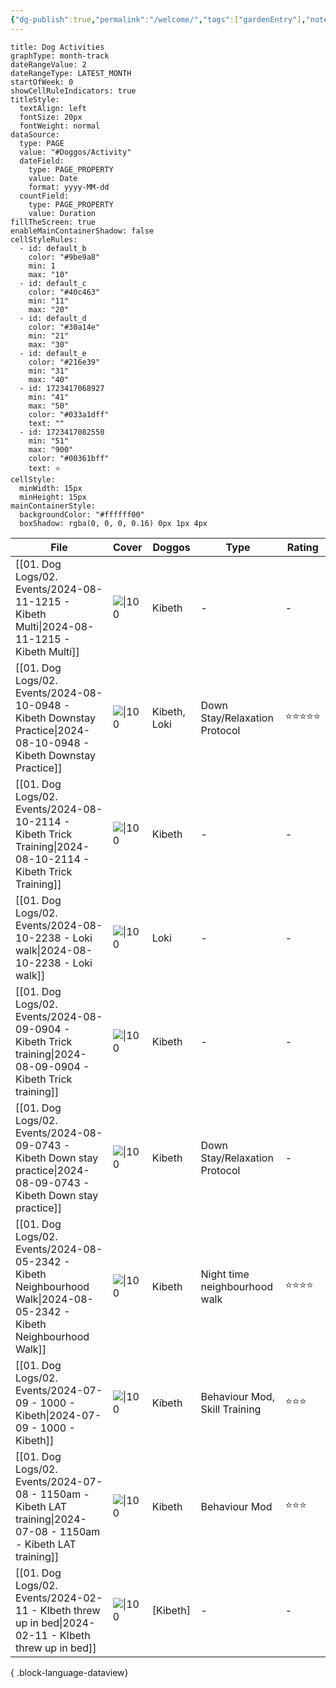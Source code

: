 ```yaml
---
{"dg-publish":true,"permalink":"/welcome/","tags":["gardenEntry"],"noteIcon":"","created":"2024-08-11T13:48:36.274-03:00","updated":"2024-08-11T20:14:16.079-03:00"}
---
```



```contributionGraph
title: Dog Activities
graphType: month-track
dateRangeValue: 2
dateRangeType: LATEST_MONTH
startOfWeek: 0
showCellRuleIndicators: true
titleStyle:
  textAlign: left
  fontSize: 20px
  fontWeight: normal
dataSource:
  type: PAGE
  value: "#Doggos/Activity"
  dateField:
    type: PAGE_PROPERTY
    value: Date
    format: yyyy-MM-dd
  countField:
    type: PAGE_PROPERTY
    value: Duration
fillTheScreen: true
enableMainContainerShadow: false
cellStyleRules:
  - id: default_b
    color: "#9be9a8"
    min: 1
    max: "10"
  - id: default_c
    color: "#40c463"
    min: "11"
    max: "20"
  - id: default_d
    color: "#30a14e"
    min: "21"
    max: "30"
  - id: default_e
    color: "#216e39"
    min: "31"
    max: "40"
  - id: 1723417068927
    min: "41"
    max: "50"
    color: "#033a1dff"
    text: ""
  - id: 1723417082550
    min: "51"
    max: "900"
    color: "#00361bff"
    text: ⭐️
cellStyle:
  minWidth: 15px
  minHeight: 15px
mainContainerStyle:
  backgroundColor: "#ffffff00"
  boxShadow: rgba(0, 0, 0, 0.16) 0px 1px 4px

```

| File                                                                                                                    | Cover        | Doggos       | Type                          | Rating     |
| ----------------------------------------------------------------------------------------------------------------------- | ------------ | ------------ | ----------------------------- | ---------- |
| [[01. Dog Logs/02. Events/2024-08-11-1215 - Kibeth Multi\|2024-08-11-1215 - Kibeth Multi]]                           | ![\|100](\-) | Kibeth       | \-                            | \-         |
| [[01. Dog Logs/02. Events/2024-08-10-0948 - Kibeth Downstay Practice\|2024-08-10-0948 - Kibeth Downstay Practice]]   | ![\|100](\-) | Kibeth, Loki | Down Stay/Relaxation Protocol | ⭐️⭐️⭐️⭐️⭐️ |
| [[01. Dog Logs/02. Events/2024-08-10-2114 - Kibeth Trick Training\|2024-08-10-2114 - Kibeth Trick Training]]         | ![\|100](\-) | Kibeth       | \-                            | \-         |
| [[01. Dog Logs/02. Events/2024-08-10-2238 - Loki walk\|2024-08-10-2238 - Loki walk]]                                 | ![\|100](\-) | Loki         | \-                            | \-         |
| [[01. Dog Logs/02. Events/2024-08-09-0904 - Kibeth Trick training\|2024-08-09-0904 - Kibeth Trick training]]         | ![\|100](\-) | Kibeth       | \-                            | \-         |
| [[01. Dog Logs/02. Events/2024-08-09-0743 - Kibeth Down stay practice\|2024-08-09-0743 - Kibeth Down stay practice]] | ![\|100](\-) | Kibeth       | Down Stay/Relaxation Protocol | \-         |
| [[01. Dog Logs/02. Events/2024-08-05-2342 - Kibeth Neighbourhood Walk\|2024-08-05-2342 - Kibeth Neighbourhood Walk]] | ![\|100](\-) | Kibeth       | Night time neighbourhood walk | ⭐️⭐️⭐️⭐️   |
| [[01. Dog Logs/02. Events/2024-07-09 - 1000 - Kibeth\|2024-07-09 - 1000 - Kibeth]]                                   | ![\|100](\-) | Kibeth       | Behaviour Mod, Skill Training | ⭐️⭐️⭐️     |
| [[01. Dog Logs/02. Events/2024-07-08 - 1150am - Kibeth LAT training\|2024-07-08 - 1150am - Kibeth LAT training]]     | ![\|100](\-) | Kibeth       | Behaviour Mod                 | ⭐️⭐️⭐️     |
| [[01. Dog Logs/02. Events/2024-02-11 - KIbeth threw up in bed\|2024-02-11 - KIbeth threw up in bed]]                 | ![\|100](\-) | [Kibeth]     | \-                            | \-         |

{ .block-language-dataview}
